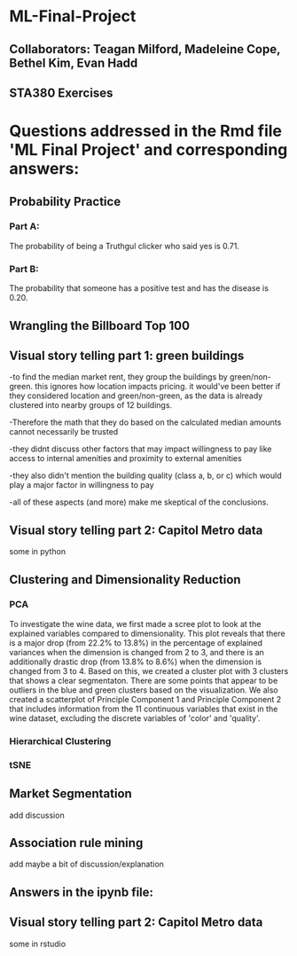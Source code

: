# ML-Final-Project
## Collaborators: Teagan Milford, Madeleine Cope, Bethel Kim, Evan Hadd
## STA380 Exercises

# Questions addressed in the Rmd file 'ML Final Project' and corresponding answers:
## Probability Practice
### Part A:
The probability of being a Truthgul clicker who said yes is 0.71.
### Part B:
The probability that someone has a positive test and has the disease is 0.20.

## Wrangling the Billboard Top 100
## Visual story telling part 1: green buildings
-to find the median market rent, they group the buildings by green/non-green. this ignores how location impacts pricing. it would've been better if they considered location and green/non-green, as the data is already clustered into nearby groups of 12 buildings. 

-Therefore the math that they do based on the calculated median amounts cannot necessarily be trusted

-they didnt discuss other factors that may impact willingness to pay like access to internal amenities and proximity to external amenities


-they also didn't mention the building quality (class a, b, or c) which would play a major factor in willingness to pay

-all of these aspects (and more) make me skeptical of the conclusions.

## Visual story telling part 2: Capitol Metro data
some in python

## Clustering and Dimensionality Reduction
### PCA
To investigate the wine data, we first made a scree plot to look at the explained variables compared to dimensionality. This plot reveals that there is a major drop (from 22.2% to 13.8%) in the percentage of explained variances when the dimension is changed from 2 to 3, and there is an additionally drastic drop (from 13.8% to 8.6%) when the dimension is changed from 3 to 4. Based on this, we created a cluster plot with 3 clusters that shows a clear segmentaton. There are some points that appear to be outliers in the blue and green clusters based on the visualization.
We also created a scatterplot of Principle Component 1 and Principle Component 2 that includes information from the 11 continuous variables that exist in the wine dataset, excluding the discrete variables of 'color' and 'quality'. 

### Hierarchical Clustering

### tSNE

## Market Segmentation
add discussion

## Association rule mining
add maybe a bit of discussion/explanation

## Answers in the ipynb file:
## Visual story telling part 2: Capitol Metro data
some in rstudio


